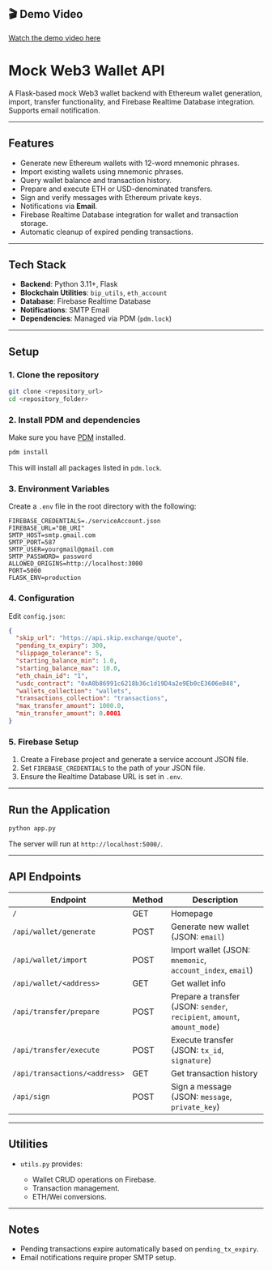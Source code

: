## 🎬 Demo Video
[Watch the demo video here](https://drive.google.com/file/d/1sZuJIxb5Sd25J3N_bKD2Vy2k7Fuhq--j/view?usp=drive_link)




# Mock Web3 Wallet API

A Flask-based mock Web3 wallet backend with Ethereum wallet generation, import, transfer functionality, and Firebase Realtime Database integration. Supports email notification.

---

## Features

* Generate new Ethereum wallets with 12-word mnemonic phrases.
* Import existing wallets using mnemonic phrases.
* Query wallet balance and transaction history.
* Prepare and execute ETH or USD-denominated transfers.
* Sign and verify messages with Ethereum private keys.
* Notifications via **Email**.
* Firebase Realtime Database integration for wallet and transaction storage.
* Automatic cleanup of expired pending transactions.

---

## Tech Stack

* **Backend**: Python 3.11+, Flask
* **Blockchain Utilities**: `bip_utils`, `eth_account`
* **Database**: Firebase Realtime Database
* **Notifications**: SMTP Email
* **Dependencies**: Managed via PDM (`pdm.lock`)

---

## Setup

### 1. Clone the repository

```bash
git clone <repository_url>
cd <repository_folder>
```

### 2. Install PDM and dependencies

Make sure you have [PDM](https://pdm.fming.dev/) installed.

```bash
pdm install
```

This will install all packages listed in `pdm.lock`.

### 3. Environment Variables

Create a `.env` file in the root directory with the following:

```dotenv
FIREBASE_CREDENTIALS=./serviceAccount.json
FIREBASE_URL="DB_URI"
SMTP_HOST=smtp.gmail.com
SMTP_PORT=587
SMTP_USER=yourgmail@gmail.com
SMTP_PASSWORD= password
ALLOWED_ORIGINS=http://localhost:3000
PORT=5000
FLASK_ENV=production
```

### 4. Configuration

Edit `config.json`:

```json
{
  "skip_url": "https://api.skip.exchange/quote",
  "pending_tx_expiry": 300,
  "slippage_tolerance": 5,
  "starting_balance_min": 1.0,
  "starting_balance_max": 10.0,
  "eth_chain_id": "1",
  "usdc_contract": "0xA0b86991c6218b36c1d19D4a2e9Eb0cE3606eB48",
  "wallets_collection": "wallets",
  "transactions_collection": "transactions",
  "max_transfer_amount": 1000.0,
  "min_transfer_amount": 0.0001
}
```

### 5. Firebase Setup

1. Create a Firebase project and generate a service account JSON file.
2. Set `FIREBASE_CREDENTIALS` to the path of your JSON file.
3. Ensure the Realtime Database URL is set in `.env`.

---

## Run the Application

```bash
python app.py
```

The server will run at `http://localhost:5000/`.

---

## API Endpoints

| Endpoint                      | Method | Description                                                               |
| ----------------------------- | ------ | ------------------------------------------------------------------------- |
| `/`                           | GET    | Homepage                                                                  |
| `/api/wallet/generate`        | POST   | Generate new wallet (JSON: `email`)                                       |
| `/api/wallet/import`          | POST   | Import wallet (JSON: `mnemonic`, `account_index`, `email`)                |
| `/api/wallet/<address>`       | GET    | Get wallet info                                                           |
| `/api/transfer/prepare`       | POST   | Prepare a transfer (JSON: `sender`, `recipient`, `amount`, `amount_mode`) |
| `/api/transfer/execute`       | POST   | Execute transfer (JSON: `tx_id`, `signature`)                             |
| `/api/transactions/<address>` | GET    | Get transaction history                                                   |
| `/api/sign`                   | POST   | Sign a message (JSON: `message`, `private_key`)                           |

---

## Utilities

* `utils.py` provides:

  * Wallet CRUD operations on Firebase.
  * Transaction management.
  * ETH/Wei conversions.

---

## Notes

* Pending transactions expire automatically based on `pending_tx_expiry`.
* Email notifications require proper SMTP setup.
